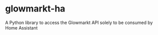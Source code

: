 # glowmarkt-ha
A Python library to access the Glowmarkt API solely to be consumed by Home Assistant 
